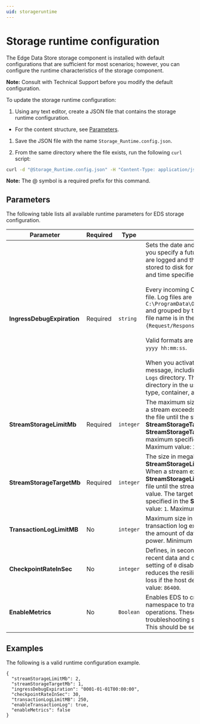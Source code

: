 ```yaml
---
uid: storageruntime
---
```


# Storage runtime configuration

The Edge Data Store storage component is installed with default configurations that are sufficient for most scenarios; however, you can configure the runtime characteristics of the storage component.  

**Note:** Consult with Technical Support before you modify the default configuration.

To update the storage runtime configuration:

1. Using any text editor, create a JSON file that contains the storage runtime configuration.

  - For the content structure, see [Parameters](#parameters).

1. Save the JSON file with the name `Storage_Runtime.config.json`.

1. From the same directory where the file exists, run the following `curl` script:

  ```bash
  curl -d "@Storage_Runtime.config.json" -H "Content-Type: application/json" -X PUT http://localhost:5590/api/v1/configuration/storage/Runtime
  ```

  **Note:** The @ symbol is a required prefix for this command.

## Parameters

The following table lists all available runtime parameters for EDS storage configuration.

| Parameter                       | Required | Type     | Description                                        |
|---------------------------------|----------|----------|----------------------------------------------------|
| **IngressDebugExpiration**      | Required | `string`   | Sets the date and time when debugging should be disabled. If you specify a future date and time, incoming OMF messages are logged and the HTTP request and response content is stored to disk for review. The debug logging stops at the date and time specified. Set the value to `null` to disable logging.<br></br>Every incoming OMF message logs a request and response log file. Log files are located in `C:\ProgramData\OSIsoft\EdgeDataStore\Logs\IngressDebugLogs\` and grouped by the associated OMF message type. Each log file name is in the format: `{ticks}-{operationId}-{Request/Response}.txt`. <br></br>Valid formats are UTC: `yyyy-mm-ddThh:mm:ssZ` and Local: `mm-dd-yyyy hh:mm:ss`. <br></br>When you activate logging, the content of an incoming OMF message, including the headers, is written to multiple files in the `Logs` directory. Those files are written to the `IngressDebugLogs` directory in the usual logs directory for every incoming OMF type, container, and data message. |
| **StreamStorageLimitMb**        | Required | `integer`  | The maximum size in megabytes that a stream can reach. When a stream exceeds the specified size, older data is deleted from the file until the stream is at or below the **StreamStorageTargetMb** value. The target value, set in the **StreamStorageTargetMb** property, needs to be smaller than the maximum specified in this property. Minimum value: `2`. Maximum value: `2147483647`. |
| **StreamStorageTargetMb**       | Required | `integer`  | The size in megabytes that a stream will be reduced to after **StreamStorageLimitMb** size is reached for a single stream. When a stream exceeds the size specified in the **StreamStorageLimitMb** property, older data is deleted from the file until the stream is at or below the **StreamStorageTargetMb** value. The target value needs to be smaller than the maximum specified in the **StreamStorageLimitMb** property. Minimum value: `1`. Maximum value: `2147483647`. |
| **TransactionLogLimitMB**     | No       | `integer`  | Maximum size in megabytes for transaction log file. When a transaction log exceeds this size, it is deleted, which reduces the amount of data that you can recover if the host device loses power. Minimum value: `1`. Maximum value: `2147483647`.   |
| **CheckpointRateInSec**         | No       | `integer`  | Defines, in seconds, how often the storage component ensures recent data and configuration changes are flushed to storage. A setting of `0` disables checkpointing. Disabling checkpointing reduces the resiliency of the product, which can result in data loss if the host device loses power. Minimum value: `0`. Maximum value: `86400`.  |
| **EnableMetrics** | No | `Boolean` | Enables EDS to create a new stream in the diagnostics namespace to track some metrics about internal storage operations. These metrics have no value outside of troubleshooting specific issues with the help of OSIsoft support. This should be set to `false` unless directed by OSIsoft support. |

## Examples

The following is a valid runtime configuration example.

```
{
  "streamStorageLimitMb": 2,
  "streamStorageTargetMb": 1,
  "ingressDebugExpiration": "0001-01-01T00:00:00",
  "checkpointRateInSec": 30,
  "transactionLogLimitMB": 250,
  "enableTransactionLog": true,
  "enableMetrics": false
}
```
